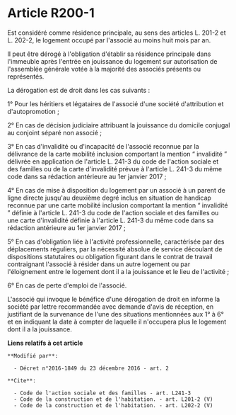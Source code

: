 # Article R200-1

Est considéré comme résidence principale, au sens des articles L. 201-2 et L. 202-2, le logement occupé par l'associé au
moins huit mois par an. 

Il peut être dérogé à l'obligation d'établir sa résidence principale dans l'immeuble après l'entrée en jouissance du logement
sur autorisation de l'assemblée générale votée à la majorité des associés présents ou représentés. 

La dérogation est de droit dans les cas suivants : 

1° Pour les héritiers et légataires de l'associé d'une société d'attribution et d'autopromotion ; 

2° En cas de décision judiciaire attribuant la jouissance du domicile conjugal au conjoint séparé non associé ; 

3° En cas d'invalidité ou d'incapacité de l'associé reconnue par la délivrance de la carte mobilité inclusion comportant la
mention “ invalidité ” délivrée en application de l'article L. 241-3 du code de l'action sociale et des familles ou de la
carte d'invalidité prévue à l'article L. 241-3 du même code dans sa rédaction antérieure au 1er janvier 2017 ; 

4° En cas de mise à disposition du logement par un associé à un parent de ligne directe jusqu'au deuxième degré inclus en
situation de handicap reconnue par une carte mobilité inclusion comportant la mention “ invalidité ” définie à l'article L.
241-3 du code de l'action sociale et des familles ou une carte d'invalidité définie à l'article L. 241-3 du même code dans sa
rédaction antérieure au 1er janvier 2017 ; 

5° En cas d'obligation liée à l'activité professionnelle, caractérisée par des déplacements réguliers, par la nécessité
absolue de service découlant de dispositions statutaires ou obligation figurant dans le contrat de travail contraignant
l'associé à résider dans un autre logement ou par l'éloignement entre le logement dont il a la jouissance et le lieu de
l'activité ; 

6° En cas de perte d'emploi de l'associé. 

L'associé qui invoque le bénéfice d'une dérogation de droit en informe la société par lettre recommandée avec demande d'avis
de réception, en justifiant de la survenance de l'une des situations mentionnées aux 1° à 6° et en indiquant la date à
compter de laquelle il n'occupera plus le logement dont il a la jouissance.

**Liens relatifs à cet article**

	**Modifié par**:

	  - Décret n°2016-1849 du 23 décembre 2016 - art. 2

	**Cite**:

	  - Code de l'action sociale et des familles - art. L241-3
	  - Code de la construction et de l'habitation. - art. L201-2 (V)
	  - Code de la construction et de l'habitation. - art. L202-2 (V)
